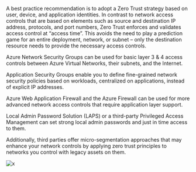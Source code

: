 
A best practice recommendation is to adopt a Zero Trust strategy based on user, device, and application identities. In contrast to network access controls that are based on elements such as source and destination IP address, protocols, and port numbers, Zero Trust enforces and validates access control at “access time”. This avoids the need to play a prediction game for an entire deployment, network, or subnet – only the destination resource needs to provide the necessary access controls.

Azure Network Security Groups can be used for basic layer 3 & 4 access controls between Azure Virtual Networks, their subnets, and the Internet.

Application Security Groups enable you to define fine-grained network security policies based on workloads, centralized on applications, instead of explicit IP addresses.

Azure Web Application Firewall and the Azure Firewall can be used for more advanced network access controls that require application layer support.

Local Admin Password Solution (LAPS) or a third-party Privileged Access Management can set strong local admin passwords and just in time access to them.

Additionally, third parties offer micro-segmentation approaches that may enhance your network controls by applying zero trust principles to networks you control with legacy assets on them.

![x](https://i.imgur.com/2TBibeW.png)

